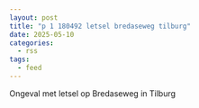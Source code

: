 ```yaml
---
layout: post
title: "p 1 180492 letsel bredaseweg tilburg"
date: 2025-05-10
categories: 
  - rss
tags: 
  - feed
---
```


Ongeval met letsel op Bredaseweg in Tilburg
